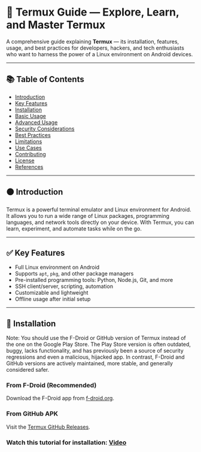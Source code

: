 # 📱 Termux Guide — Explore, Learn, and Master Termux

A comprehensive guide explaining **Termux** — its installation, features, usage, and best practices for developers, hackers, and tech enthusiasts who want to harness the power of a Linux environment on Android devices.

---

## 📚 Table of Contents
- [Introduction](#-introduction)
- [Key Features](#-key-features)
- [Installation](#-installation)
- [Basic Usage](#basic-usage)
- [Advanced Usage](#advanced-usage)
- [Security Considerations](#security-considerations)
- [Best Practices](#best-practices)
- [Limitations](#limitations)
- [Use Cases](#use-cases)
- [Contributing](#contributing)
- [License](#license)
- [References](#references)

---

## 🟠 Introduction

Termux is a powerful terminal emulator and Linux environment for Android. It allows you to run a wide range of Linux packages, programming languages, and network tools directly on your device. With Termux, you can learn, experiment, and automate tasks while on the go.

---

## ✅ Key Features

- Full Linux environment on Android
- Supports `apt`, `pkg`, and other package managers
- Pre-installed programming tools: Python, Node.js, Git, and more
- SSH client/server, scripting, automation
- Customizable and lightweight
- Offline usage after initial setup

---

## 🚀 Installation

Note: You should use the F-Droid or GitHub version of Termux instead of the one on the Google Play Store. The Play Store version is often outdated, buggy, lacks functionality, and has previously been a source of security regressions and even a malicious, hijacked app. In contrast, F-Droid and GitHub versions are actively maintained, more stable, and generally considered safer.

### From F-Droid (Recommended)
Download the F-Droid app from [f-droid.org](https://f-droid.org).


### From GitHub APK
Visit the [Termux GitHub Releases](https://github.com/termux/termux-app/releases).

### Watch this tutorial for installation: [Video](https://youtu.be/V1-zzo-tCyI)
